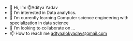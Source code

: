 - 👋 Hi, I’m @Aditya Yadav
- 👀 I’m interested in Data analytics.
- 🌱 I’m currently learning Computer science engineering with specialization in data science
- 💞️ I’m looking to collaborate on ...
- 📫 How to reach me adtyaalokyadav@gmail.com

<!---
Aditya02160/Aditya02160 is a ✨ special ✨ repository because its `README.md` (this file) appears on your GitHub profile.
You can click the Preview link to take a look at your changes.
--->
